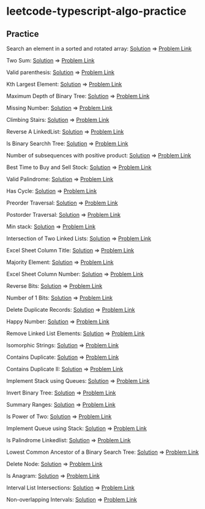 # leetcode-typescript-algo-practice

## Practice

Search an element in a sorted and rotated array: [Solution](./src/search-rotated-sorted-array.ts) => [Problem Link](https://leetcode.com/problems/search-in-rotated-sorted-array/)

Two Sum: [Solution](./src/two-sum.ts) => [Problem Link](https://leetcode.com/problems/two-sum/)

Valid parenthesis: [Solution](./src/valid-parentheses.ts) => [Problem Link](https://leetcode.com/problems/valid-parentheses/)

Kth Largest Element: [Solution](https://leetcode.com/submissions/detail/651407177/) => [Problem Link](https://leetcode.com/problems/kth-largest-element-in-an-array/)

Maximum Depth of Binary Tree: [Solution](./src/max-depth-brinary-tree.ts) => [Problem Link](https://leetcode.com/problems/maximum-depth-of-binary-tree/)

Missing Number: [Solution](./src/missing-number.ts) => [Problem Link](https://leetcode.com/problems/missing-number/)

Climbing Stairs: [Solution](./src/climb-stairs.ts) => [Problem Link](https://leetcode.com/problems/climbing-stairs/)

Reverse A LinkedList: [Solution](./src/reverse-linkedlist.ts) => [Problem Link](https://leetcode.com/problems/reverse-linked-list/)

Is Binary Searchh Tree: [Solution](./src/is-binary-search-tree.ts) => [Problem Link](https://leetcode.com/problems/validate-binary-search-tree/)

Number of subsequences with positive product: [Solution](https://www.geeksforgeeks.org/number-of-subsequences-with-positive-product/) => [Problem Link](https://www.geeksforgeeks.org/number-of-subsequences-with-positive-product/)

Best Time to Buy and Sell Stock: [Solution](./src/max-profit.ts) => [Problem Link](https://leetcode.com/problems/best-time-to-buy-and-sell-stock/)

Valid Palindrome: [Solution](./src/valid-palindrome.ts) => [Problem Link](https://leetcode.com/problems/valid-palindrome/)

Has Cycle: [Solution](./src/has-cycle.ts) => [Problem Link](https://leetcode.com/problems/linked-list-cycle/)

Preorder Traversal: [Solution](./src/preorder-traversal.ts) => [Problem Link](https://leetcode.com/problems/binary-tree-preorder-traversal/)

Postorder Traversal: [Solution](./src/postorder-traversal.ts) => [Problem Link](https://leetcode.com/problems/binary-tree-postorder-traversal/)

Min stack: [Solution](./src/min-stack.ts) => [Problem Link](https://leetcode.com/problems/min-stack/)

Intersection of Two Linked Lists: [Solution](./src/get-intersection-node.ts) => [Problem Link](https://leetcode.com/problems/intersection-of-two-linked-lists/)

Excel Sheet Column Title: [Solution](./src/excel-column-title.ts) => [Problem Link](https://leetcode.com/problems/excel-sheet-column-title/)

Majority Element: [Solution](./src/majority-element.ts) => [Problem Link](https://leetcode.com/problems/majority-element/)

Excel Sheet Column Number: [Solution](./src/column-title-to-number.ts) => [Problem Link](https://leetcode.com/problems/excel-sheet-column-number/)

Reverse Bits: [Solution](./src/reverse-bits.ts) => [Problem Link](https://leetcode.com/problems/reverse-bits/)

Number of 1 Bits: [Solution](./src/hamming-weight.ts) => [Problem Link](https://leetcode.com/problems/number-of-1-bits/)

Delete Duplicate Records: [Solution](https://leetcode.com/submissions/detail/664636190/) => [Problem Link](https://leetcode.com/problems/delete-duplicate-emails/)

Happy Number: [Solution](./src/happy-number.ts) => [Problem Link](https://leetcode.com/problems/happy-number/)

Remove Linked List Elements: [Solution](./src/remove-elements-linkedlist.ts) => [Problem Link](https://leetcode.com/problems/remove-linked-list-elements/)

Isomorphic Strings: [Solution](./src/isomorphic-strings.ts) => [Problem Link](https://leetcode.com/problems/isomorphic-strings/)

Contains Duplicate: [Solution](./src/contains-duplicate.ts) => [Problem Link](https://leetcode.com/problems/contains-duplicate/)

Contains Duplicate II: [Solution](./src/contains-nearby-duplicate.ts) => [Problem Link](https://leetcode.com/problems/contains-duplicate-ii/)

Implement Stack using Queues: [Solution](./src/implement-stack.ts) => [Problem Link](https://leetcode.com/problems/implement-stack-using-queues/)

Invert Binary Tree: [Solution](./src/invert-binary-tree.ts) => [Problem Link](https://leetcode.com/problems/invert-binary-tree/submissions/)

Summary Ranges: [Solution](./src/summary-ranges.ts) => [Problem Link](https://leetcode.com/problems/summary-ranges/)

Is Power of Two: [Solution](./src/is-power-of-two.ts) => [Problem Link](https://leetcode.com/problems/power-of-two/)

Implement Queue using Stack: [Solution](./src/implement-stack.ts) => [Problem Link](https://leetcode.com/problems/implement-queue-using-stacks/)

Is Palindrome Linkedlist: [Solution](./src/is-palindrome-linkedlist.ts) => [Problem Link](https://leetcode.com/problems/palindrome-linked-list/)

Lowest Common Ancestor of a Binary Search Tree: [Solution](./src/lca-bst.ts) => [Problem Link](https://leetcode.com/problems/lowest-common-ancestor-of-a-binary-search-tree/)

Delete Node: [Solution](./src/delete-node.ts) => [Problem Link](https://leetcode.com/problems/delete-node-in-a-linked-list/)

Is Anagram: [Solution](./src/is-anagram.ts) => [Problem Link](https://leetcode.com/problems/valid-anagram/)

Interval List Intersections: [Solution](./src/intervals-intersection.ts) => [Problem Link](https://leetcode.com/problems/interval-list-intersections/)

Non-overlapping Intervals: [Solution](./src/non-overlapping-intervals.ts) => [Problem Link](https://leetcode.com/problems/non-overlapping-intervals/)
